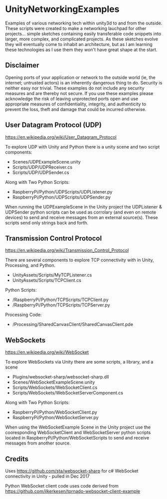# UnityNetworkingExamples
Examples of various networking tech within unity3d to and from the outside.  These scripts were created to make a networking lauchpad for other projects... simple sketches containing easily transferable code snippets into larger, more complex, and complicated projects.  As these sketches evolve they will eventually come to inhabit an architecture, but as I am learning these technologies as I use them they won't have great shape at the start.

## Disclaimer
Opening ports of your application or network to the outside world (ie, the internet; untrusted actors) is an inherently dangerous thing to do.  Security is neither easy nor trivial.  These examples do not include any security measures and are thereby not secure.  If you use these examples please acknowledge the risk of leaving unprotected ports open and use appropriate measures of confidentiality, integrity, and authenticity to prevent the loss, theft and damage that could be incurred otherwise.

## User Datagram Protocol (UDP)
https://en.wikipedia.org/wiki/User_Datagram_Protocol

To explore UDP with Unity and Python there is a unity scene and two script components:
 - Scenes/UDPExampleScene.unity
 - Scripts/UDP/UDPReceiver.cs
 - Scripts/UDP/UDPSender.cs

Along with Two Python Scripts:
 - RaspberryPi/Python/UDPScripts/UDPListener.py
 - RaspberryPi/Python/UDPScripts/UDPSender.py
 
When running the UDPExampleScene in the Unity project the UDPListener & UDPSender python scripts can be used as corrolary (and even on remote devices) to send and receive messages from an external source(s).
These scripts send only strings back and forth.

## Transmission Control Protocol
https://en.wikipedia.org/wiki/Transmission_Control_Protocol

There are several components to explore TCP connectivity with in Unity, Processing, and Python.
 - UnityAssets/Scripts/MyTCPListener.cs
 - UnityAssets/Scripts/TCPClient.cs
 
 Python Scripts:
 - /RaspberryPi/Python/TCPScripts/TCPClient.py 
 - /RaspberryPi/Python/TCPScripts/TCPServer.py 

 Processing Code:
 - /Processing/SharedCanvasClient/SharedCanvasClient.pde

## WebSockets
https://en.wikipedia.org/wiki/WebSocket

To explore WebSockets via Unity there are some scripts, a library, and a scene
- Plugins/websocket-sharp/websocket-sharp.dll
- Scenes/WebSocketExampleScene.unity
- Scripts/WebSockets/WebSocketClient.cs
- Scripts/WebSockets/WebSocketServerComponent.cs

Along with Two Python Scripts:
- RaspberryPi/Python/WebSocketClient.py
- RaspberryPi/Python/WebSocketServer.py

When using the WebSocketExample Scene in the Unity project use the cooresponding WebSocketClient and WebSocketServer python scripts located in RaspberryPi/Python/WebSocketScripts to send and receive messages from another source.

## Credits
Uses https://github.com/sta/websocket-sharp for c# WebSocket connectivity in Unity - pulled in Dec 2017

Python WebSocket client code uses code derived from https://github.com/ilkerkesen/tornado-websocket-client-example
